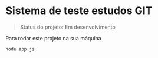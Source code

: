<h1> Sistema de teste estudos GIT </h1>

> Status do projeto: Em desenvolvimento

Para rodar este projeto na sua máquina
```
node app.js
```
